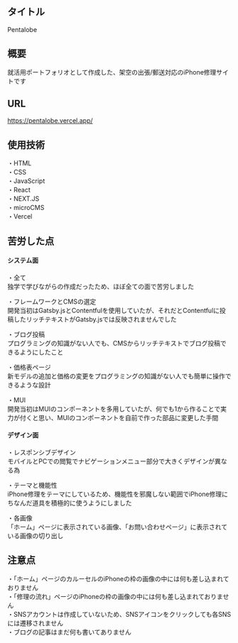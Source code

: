 ## タイトル

Pentalobe

## 概要

就活用ポートフォリオとして作成した、架空の出張/郵送対応のiPhone修理サイトです

## URL

https://pentalobe.vercel.app/

## 使用技術

・HTML  
・CSS  
・JavaScript  
・React  
・NEXT.JS  
・microCMS  
・Vercel  

## 苦労した点

#### システム面

・全て  
独学で学びながらの作成だったため、ほぼ全ての面で苦労しました

・フレームワークとCMSの選定  
開発当初はGatsby.jsとContentfulを使用していたが、それだとContentfulに投稿したリッチテキストがGatsby.jsでは反映されませんでした

・ブログ投稿  
プログラミングの知識がない人でも、CMSからリッチテキストでブログ投稿できるようにしたこと

・価格表ページ  
新モデルの追加と価格の変更をプログラミングの知識がない人でも簡単に操作できるような設計

・MUI  
開発当初はMUIのコンポーネントを多用していたが、何でも1から作ることで実力が付くと思い、MUIのコンポーネントを自前で作った部品に変更した手間

#### デザイン面

・レスポンシブデザイン  
モバイルとPCでの閲覧でナビゲーションメニュー部分で大きくデザインが異なる為

・テーマと機能性  
iPhone修理をテーマにしているため、機能性を邪魔しない範囲でiPhone修理にちなんだ道具を積極的に使うようにしました

・各画像  
「ホーム」ページに表示されている画像、「お問い合わせページ」に表示されている画像の切り出し


## 注意点

・「ホーム」ページのカルーセルのiPhoneの枠の画像の中には何も差し込まれておりません  
・「修理の流れ」ページのiPhoneの枠の画像の中には何も差し込まれておりません  
・SNSアカウントは作成していないため、SNSアイコンをクリックしても各SNSには遷移されません  
・ブログの記事はまだ何も書いてありません
